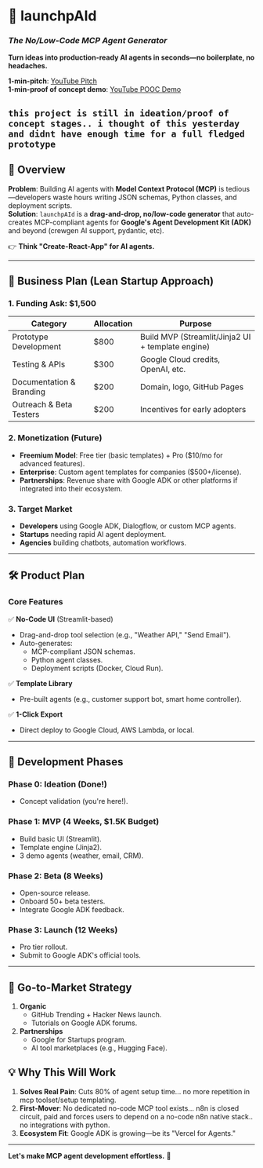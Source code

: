 # **🚀 launchpAId**  
### *The No/Low-Code MCP Agent Generator*  
**Turn ideas into production-ready AI agents in seconds—no boilerplate, no headaches.**  

**1-min-pitch**: [YouTube Pitch](https://youtu.be/R9m-9FPKB0M)  
**1-min-proof of concept demo**: [YouTube POOC Demo](https://www.youtube.com/watch?v=GdnuCsZWZvs)  

`this project is still in ideation/proof of concept stages.. i thought of this yesterday and didnt have enough time for a full fledged prototype`
---

## **📌 Overview**  
**Problem**: Building AI agents with **Model Context Protocol (MCP)** is tedious—developers waste hours writing JSON schemas, Python classes, and deployment scripts.  
**Solution**: `launchpAId` is a **drag-and-drop, no/low-code generator** that auto-creates MCP-compliant agents for **Google's Agent Development Kit (ADK)** and beyond (crewgen AI support, pydantic, etc).  

👉 **Think "Create-React-App" for AI agents.**  

---

## **🎯 Business Plan (Lean Startup Approach)**  
### **1. Funding Ask: $1,500**  
| Category          | Allocation       | Purpose |
|------------------|----------------|---------|
| Prototype Development | $800 | Build MVP (Streamlit/Jinja2 UI + template engine) |
| Testing & APIs | $300 | Google Cloud credits, OpenAI, etc. |
| Documentation & Branding | $200 | Domain, logo, GitHub Pages |
| Outreach & Beta Testers | $200 | Incentives for early adopters |

### **2. Monetization (Future)**  
- **Freemium Model**: Free tier (basic templates) + Pro ($10/mo for advanced features).  
- **Enterprise**: Custom agent templates for companies ($500+/license).  
- **Partnerships**: Revenue share with Google ADK or other platforms if integrated into their ecosystem.  

### **3. Target Market**  
- **Developers** using Google ADK, Dialogflow, or custom MCP agents.  
- **Startups** needing rapid AI agent deployment.  
- **Agencies** building chatbots, automation workflows.  

---

## **🛠️ Product Plan**  
### **Core Features**  
✅ **No-Code UI** (Streamlit-based)  
- Drag-and-drop tool selection (e.g., "Weather API," "Send Email").  
- Auto-generates:  
  - MCP-compliant JSON schemas.  
  - Python agent classes.  
  - Deployment scripts (Docker, Cloud Run).  

✅ **Template Library**  
- Pre-built agents (e.g., customer support bot, smart home controller).  

✅ **1-Click Export**  
- Direct deploy to Google Cloud, AWS Lambda, or local.  

---

## **📅 Development Phases**  
### **Phase 0: Ideation (Done!)**  
- Concept validation (you're here!).  

### **Phase 1: MVP (4 Weeks, $1.5K Budget)**  
- Build basic UI (Streamlit).  
- Template engine (Jinja2).  
- 3 demo agents (weather, email, CRM).  

### **Phase 2: Beta (8 Weeks)**  
- Open-source release.  
- Onboard 50+ beta testers.  
- Integrate Google ADK feedback.  

### **Phase 3: Launch (12 Weeks)**  
- Pro tier rollout.  
- Submit to Google ADK's official tools.  

---

## **🌱 Go-to-Market Strategy**  
1. **Organic**  
   - GitHub Trending + Hacker News launch.  
   - Tutorials on Google ADK forums.  
2. **Partnerships**  
   - Google for Startups program.  
   - AI tool marketplaces (e.g., Hugging Face).


## **💡 Why This Will Work**  
1. **Solves Real Pain**: Cuts 80% of agent setup time... no more repetition in mcp toolset/setup templating.
2. **First-Mover**: No dedicated no-code MCP tool exists... n8n is closed circuit, paid and forces users to depend on a no-code n8n native stack.. no integrations with python.
3. **Ecosystem Fit**: Google ADK is growing—be its "Vercel for Agents."  

---

**Let's make MCP agent development effortless.** 🚀  

